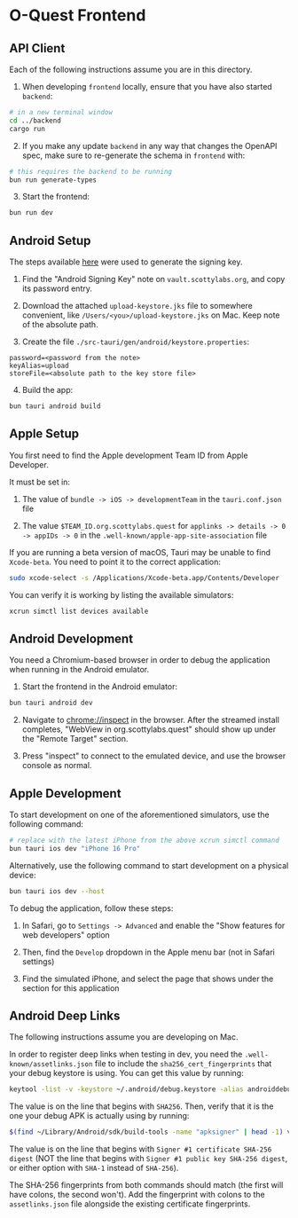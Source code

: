 # O-Quest Frontend

## API Client

Each of the following instructions assume you are in this directory.

1. When developing `frontend` locally, ensure that you have also started `backend`:

```bash
# in a new terminal window
cd ../backend
cargo run
```

2. If you make any update `backend` in any way that changes the OpenAPI spec, make sure to re-generate the schema in `frontend` with:

```bash
# this requires the backend to be running
bun run generate-types
```

3. Start the frontend:

```bash
bun run dev
```

## Android Setup

The steps available [here](https://v2.tauri.app/distribute/sign/android/) were used to generate the signing key.

1. Find the "Android Signing Key" note on `vault.scottylabs.org`, and copy its password entry.

2. Download the attached `upload-keystore.jks` file to somewhere convenient, like `/Users/<you>/upload-keystore.jks` on Mac. Keep note of the absolute path.

3. Create the file `./src-tauri/gen/android/keystore.properties`:

```properties
password=<password from the note>
keyAlias=upload
storeFile=<absolute path to the key store file>
```

4. Build the app:

```bash
bun tauri android build
```

## Apple Setup

You first need to find the Apple development Team ID from Apple Developer.

It must be set in:

1. The value of `bundle -> iOS -> developmentTeam` in the `tauri.conf.json` file

2. The value `$TEAM_ID.org.scottylabs.quest` for `applinks -> details -> 0 -> appIDs -> 0` in the `.well-known/apple-app-site-association` file

If you are running a beta version of macOS, Tauri may be unable to find `Xcode-beta`. You need to point it to the correct application:

```bash
sudo xcode-select -s /Applications/Xcode-beta.app/Contents/Developer
```

You can verify it is working by listing the available simulators:

```bash
xcrun simctl list devices available
```

## Android Development

You need a Chromium-based browser in order to debug the application when running in the Android emulator.

1. Start the frontend in the Android emulator:

```bash
bun tauri android dev
```

2. Navigate to [chrome://inspect](chrome://inspect) in the browser. After the streamed install completes, "WebView in org.scottylabs.quest" should show up under the "Remote Target" section.

3. Press "inspect" to connect to the emulated device, and use the browser console as normal.

## Apple Development

To start development on one of the aforementioned simulators, use the following command:

```bash
# replace with the latest iPhone from the above xcrun simctl command
bun tauri ios dev "iPhone 16 Pro"
```

Alternatively, use the following command to start development on a physical device:

```bash
bun tauri ios dev --host
```

To debug the application, follow these steps:

1. In Safari, go to `Settings -> Advanced` and enable the "Show features for web developers" option

2. Then, find the `Develop` dropdown in the Apple menu bar (not in Safari settings)

3. Find the simulated iPhone, and select the page that shows under the section for this application

## Android Deep Links

The following instructions assume you are developing on Mac.

In order to register deep links when testing in dev, you need the `.well-known/assetlinks.json` file to include the `sha256_cert_fingerprints` that your debug keystore is using. You can get this value by running:

```bash
keytool -list -v -keystore ~/.android/debug.keystore -alias androiddebugkey -storepass android -keypass android
```

The value is on the line that begins with `SHA256`. Then, verify that it is the one your debug APK is actually using by running:

```bash
$(find ~/Library/Android/sdk/build-tools -name "apksigner" | head -1) verify --print-certs --verbose src-tauri/gen/android/app/build/outputs/apk/arm64/debug/app-arm64-debug.apk
```

The value is on the line that begins with `Signer #1 certificate SHA-256 digest` (NOT the line that begins with `Signer #1 public key SHA-256 digest`, or either option with `SHA-1` instead of `SHA-256`).

The SHA-256 fingerprints from both commands should match (the first will have colons, the second won't). Add the fingerprint with colons to the `assetlinks.json` file alongside the existing certificate fingerprints.
